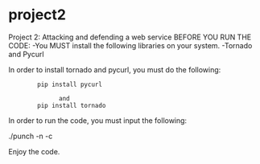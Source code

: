 # project2
Project 2: Attacking and defending a web service
 BEFORE YOU RUN THE CODE:
  -You MUST install the following libraries on your system.
  -Tornado and Pycurl
  
  In order to install tornado and pycurl, you must do the following:
  
            pip install pycurl
                  
                  and
            pip install tornado
            
  In order to run the code, you must input the following:
  
  ./punch -n <ConnectionNum> -c <MaxConcurrent> <URL>
  
  Enjoy the code.
